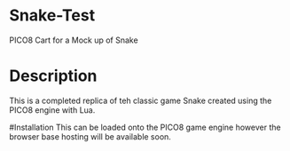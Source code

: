 # Snake-Test
PICO8 Cart for a Mock up of Snake

# Description
This is a completed replica of teh classic game Snake created using the PICO8 engine with Lua.

#Installation
This can be loaded onto the PICO8 game engine however the browser base hosting will be available soon.

